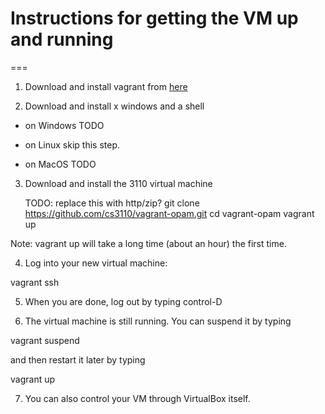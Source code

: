 # Instructions for getting the VM up and running

===

1. Download and install vagrant from [here](http://www.vagrantup.com/downloads.html)

2. Download and install x windows and a shell

  - on Windows TODO

  - on Linux skip this step.

  - on MacOS TODO

3. Download and install the 3110 virtual machine

   TODO: replace this with http/zip?
git clone https://github.com/cs3110/vagrant-opam.git
cd vagrant-opam
vagrant up

Note: vagrant up will take a long time (about an hour) the first time.

4. Log into your new virtual machine:

vagrant ssh

5. When you are done, log out by typing control-D

6. The virtual machine is still running.  You can suspend it by typing

vagrant suspend

and then restart it later by typing

vagrant up

7. You can also control your VM through VirtualBox itself.
